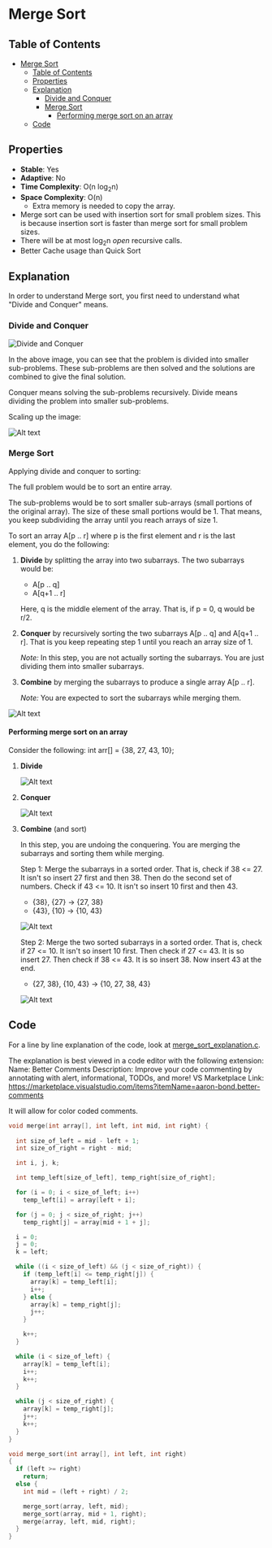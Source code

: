 # Merge Sort

## Table of Contents

- [Merge Sort](#merge-sort)
  - [Table of Contents](#table-of-contents)
  - [Properties](#properties)
  - [Explanation](#explanation)
    - [Divide and Conquer](#divide-and-conquer)
    - [Merge Sort](#merge-sort-1)
      - [Performing merge sort on an array](#performing-merge-sort-on-an-array)
  - [Code](#code)

## Properties

- **Stable**: Yes
- **Adaptive**: No
- **Time Complexity**: O(n log<sub>2</sub>n)
- **Space Complexity**: O(n)
  - Extra memory is needed to copy the array.
- Merge sort can be used with insertion sort for small problem sizes. This is because insertion sort is faster than merge sort for small problem sizes.
- There will be at most log<sub>2</sub>n *open* recursive calls.
- Better Cache usage than Quick Sort

## Explanation

In order to understand Merge sort, you first need to understand what "Divide and Conquer" means.

### Divide and Conquer

![Divide and Conquer](images/dc.png)

In the above image, you can see that the problem is divided into smaller sub-problems. These sub-problems are then solved and the solutions are combined to give the final solution.

Conquer means solving the sub-problems recursively. Divide means dividing the problem into smaller sub-problems.

Scaling up the image:

![Alt text](images/dc_scaled.png)

### Merge Sort

Applying divide and conquer to sorting:

The full problem would be to sort an entire array.

The sub-problems would be to sort smaller sub-arrays (small portions of the original array). The size of these small portions would be 1. That means, you keep subdividing the array until you reach arrays of size 1.

To sort an array A[p .. r] where p is the first element and r is the last element, you do the following:

1. **Divide** by splitting the array into two subarrays. The two subarrays would be:
    - A[p .. q]
    - A[q+1 .. r]
  
   Here, q is the middle element of the array.
   That is, if p = 0, q would be r/2.

2. **Conquer** by recursively sorting the two subarrays A[p .. q] and A[q+1 .. r]. That is you keep repeating step 1 until you reach an array size of 1.

   *Note:* In this step, you are not actually sorting the subarrays. You are just dividing them into smaller subarrays.

3. **Combine** by merging the subarrays to produce a single array A[p .. r].

   *Note:* You are expected to sort the subarrays while merging them.

![Alt text](images/ms_1.png)

#### Performing merge sort on an array

Consider the following:
int arr[] = {38, 27, 43, 10};

1. **Divide**

    ![Alt text](images/ms_step1.png)

2. **Conquer**

    ![Alt text](images/ms_step2.png)

3. **Combine** (and sort)

    In this step, you are undoing the conquering. You are merging the subarrays and sorting them while merging.

    Step 1: Merge the subarrays in a sorted order. That is, check if 38 <= 27. It isn't so insert 27 first and then 38. Then do the second set of numbers. Check if 43 <= 10. It isn't so insert 10 first and then 43.
    - {38}, {27} -> {27, 38}
    - {43}, {10} -> {10, 43}
  
    ![Alt text](images/ms_step3.png)

    Step 2: Merge the two sorted subarrays in a sorted order. That is, check if 27 <= 10. It isn't so insert 10 first. Then check if 27 <= 43. It is so insert 27. Then check if 38 <= 43. It is so insert 38. Now insert 43 at the end.
    - {27, 38}, {10, 43} -> {10, 27, 38, 43}
  
    ![Alt text](images/ms_step4.png)

## Code

For a line by line explanation of the code, look at [merge_sort_explanation.c](merge_sort_explanation.c).

The explanation is best viewed in a code editor with the following extension:
Name: Better Comments
Description: Improve your code commenting by annotating with alert, informational, TODOs, and more!
VS Marketplace Link: <https://marketplace.visualstudio.com/items?itemName=aaron-bond.better-comments>

It will allow for color coded comments.

```c
void merge(int array[], int left, int mid, int right) {
  
  int size_of_left = mid - left + 1;
  int size_of_right = right - mid;

  int i, j, k; 

  int temp_left[size_of_left], temp_right[size_of_right]; 

  for (i = 0; i < size_of_left; i++)
    temp_left[i] = array[left + i];

  for (j = 0; j < size_of_right; j++)
    temp_right[j] = array[mid + 1 + j];

  i = 0;
  j = 0;
  k = left;

  while ((i < size_of_left) && (j < size_of_right)) {
    if (temp_left[i] <= temp_right[j]) {
      array[k] = temp_left[i];
      i++;
    } else {
      array[k] = temp_right[j];
      j++;
    }

    k++;
  }

  while (i < size_of_left) {
    array[k] = temp_left[i];
    i++;
    k++;
  }

  while (j < size_of_right) {
    array[k] = temp_right[j];
    j++;
    k++;
  }
}

void merge_sort(int array[], int left, int right) 
{
  if (left >= right) 
    return;
  else {
    int mid = (left + right) / 2; 

    merge_sort(array, left, mid);    
    merge_sort(array, mid + 1, right);
    merge(array, left, mid, right); 
  }
}

```
